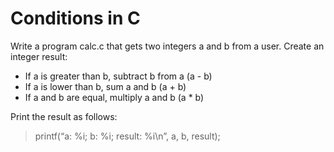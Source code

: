# Conditions in C
Write a program calc.c that gets two integers a and b from a user. Create an integer result:
- If a is greater than b, subtract b from a (a - b)
- If a is lower than b, sum a and b (a + b)
- If a and b are equal, multiply a and b (a * b)

Print the result as follows:

>	printf(“a: %i; b: %i; result: %i\n”, a, b, result);
